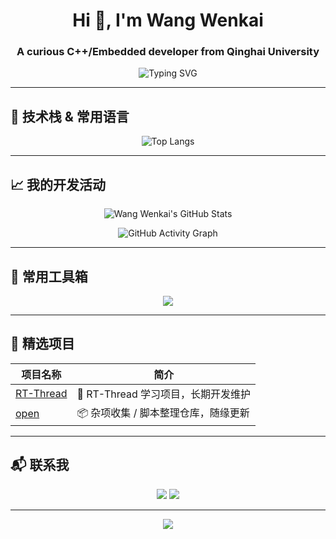 <!-- 个人主页美化 by ChatGPT & 小王 -->

<h1 align="center">Hi 👋, I'm Wang Wenkai</h1>
<h3 align="center">A curious C++/Embedded developer from Qinghai University</h3>

<p align="center">
  <img src="https://readme-typing-svg.demolab.com?font=Fira+Code&duration=2500&pause=1000&center=true&vCenter=true&multiline=true&width=500&lines=🐧+C%2B%2B+%26+RTOS+Enthusiast;🧠+Always+Learning+New+Things;🔬+Zoological+Science+%40+Qinghai+University;❤️+Open+Source+%7C+Terminal+UI+%7C+Embedded+Dev" alt="Typing SVG" />
</p>

---

## 🔧 技术栈 & 常用语言

<p align="center">
  <img src="https://github-readme-stats.vercel.app/api/top-langs/?username=lobmoo&layout=compact&theme=tokyonight&langs_count=6" alt="Top Langs" />
</p>

---

## 📈 我的开发活动

<p align="center">
  <img src="https://github-immortality.vercel.app/api?username=lobmoo&theme=radical&show_icons=true&count_private=true" alt="Wang Wenkai's GitHub Stats" />
</p>

<p align="center">
  <img src="https://github-readme-activity-graph.vercel.app/graph?username=lobmoo&bg_color=1a1b27&color=9effff&line=00ffff&point=ffffff&area=true&hide_border=true" alt="GitHub Activity Graph" />
</p>

---

## 🧰 常用工具箱

<p align="center">
  <img src="https://skillicons.dev/icons?i=cpp,python,cmake,vscode,git,github,linux" />
</p>

---

## 🚀 精选项目

| 项目名称 | 简介 |
|----------|------|
| [RT-Thread](https://github.com/lobmoo/RT-Thread) | 🌱 RT-Thread 学习项目，长期开发维护 |
| [open](https://github.com/lobmoo/open) | 📦 杂项收集 / 脚本整理仓库，随缘更新 |

---

## 📬 联系我

<p align="center">
  <a href="mailto:lobmoo@qq.com"><img src="https://img.shields.io/badge/email-lobmoo%40qq.com-blue?style=flat&logo=gmail" /></a>
  <a href="https://www.qhnu.edu.cn"><img src="https://img.shields.io/badge/Qinghai%20University-主页-blueviolet?style=flat&logo=academia" /></a>
</p>

---

<p align="center">
  <img src="https://capsule-render.vercel.app/api?type=waving&color=gradient&height=100&section=footer"/>
</p>
